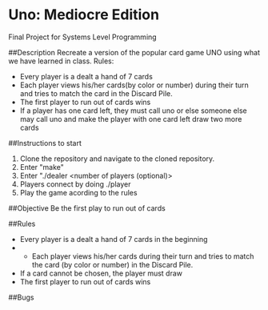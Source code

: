 # Uno: Mediocre Edition
Final Project for Systems Level Programming

##Description
Recreate a version of the popular card game UNO using what we have learned in class.
Rules:
- Every player is a dealt a hand of 7 cards
- Each player views his/her cards(by color or number) during their turn and tries to match the card in the Discard Pile.
- The first player to run out of cards wins
- If a player has one card left, they must call uno or else someone else may call uno and make the player with one card left draw two more cards


##Instructions to start
1. Clone the repository and navigate to the cloned repository. 
2. Enter "make"
3. Enter "./dealer <number of players (optional)>
4. Players connect by doing ./player
5. Play the game acording to the rules 

##Objective
Be the first play to run out of cards

##Rules
- Every player is a dealt a hand of 7 cards in the beginning
- - Each player views his/her cards during their turn and tries to match the card (by color or number) in the Discard Pile.
- If a card cannot be chosen, the player must draw
- The first player to run out of cards wins

##Bugs
